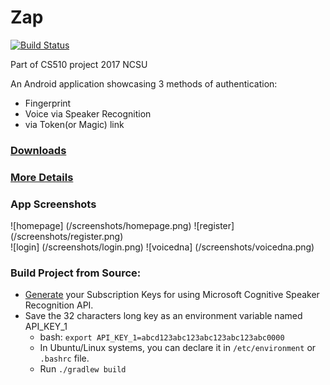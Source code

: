 # Zap
[![Build Status](https://travis-ci.org/SE17GroupH/Zap.svg?branch=master)](https://travis-ci.org/SE17GroupH/Zap)

Part of CS510 project 2017 NCSU

An Android application showcasing 3 methods of authentication:
- Fingerprint
- Voice via Speaker Recognition
- via Token(or Magic) link 

### [Downloads](https://github.com/SE17GroupH/Zap/releases)

### [More Details](https://github.com/SE17GroupH/Zap/wiki)

### App Screenshots

![homepage] (/screenshots/homepage.png)
![register] (/screenshots/register.png)  
![login] (/screenshots/login.png)
![voicedna] (/screenshots/voicedna.png)  

  
### Build Project from Source:
- [Generate](https://cognitive.uservoice.com/knowledgebase/articles/864225-how-do-i-get-subscription-keys) your Subscription Keys for using Microsoft Cognitive Speaker Recognition API.
- Save the 32 characters long key as an environment variable named API_KEY_1 
  - bash: `export API_KEY_1=abcd123abc123abc123abc123abc0000`
  - In Ubuntu/Linux systems, you can declare it in `/etc/environment` or `.bashrc` file.
  - Run `./gradlew build`
